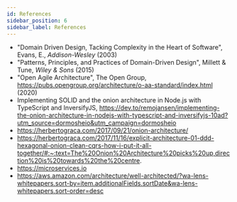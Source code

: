 ```yaml
---
id: References
sidebar_position: 6
sidebar_label: References
---
```


* "Domain Driven Design, Tacking Complexity in the Heart of Software", Evans, E., _Addison-Wesley_ (2003) 
* "Patterns, Principles, and Practices of Domain-Driven Design", Millett & Tune, _Wiley & Sons_ (2015)
* "Open Agile Architecture", The Open Group, https://pubs.opengroup.org/architecture/o-aa-standard/index.html (2020)
* Implementing SOLID and the onion architecture in Node.js with TypeScript and InversifyJS, https://dev.to/remojansen/implementing-the-onion-architecture-in-nodejs-with-typescript-and-inversifyjs-10ad?utm_source=dormosheio&utm_campaign=dormosheio
* https://herbertograca.com/2017/09/21/onion-architecture/
* https://herbertograca.com/2017/11/16/explicit-architecture-01-ddd-hexagonal-onion-clean-cqrs-how-i-put-it-all-together/#:~:text=The%20Onion%20Architecture%20picks%20up,direction%20is%20towards%20the%20centre.
* https://microservices.io
* https://aws.amazon.com/architecture/well-architected/?wa-lens-whitepapers.sort-by=item.additionalFields.sortDate&wa-lens-whitepapers.sort-order=desc